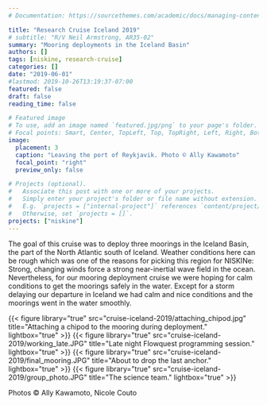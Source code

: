 ```yaml
---
# Documentation: https://sourcethemes.com/academic/docs/managing-content/

title: "Research Cruise Iceland 2019"
# subtitle: "R/V Neil Armstrong, AR35-02"
summary: "Mooring deployments in the Iceland Basin"
authors: []
tags: [niskine, research-cruise]
categories: []
date: "2019-06-01"
#lastmod: 2019-10-26T13:19:37-07:00
featured: false
draft: false
reading_time: false

# Featured image
# To use, add an image named `featured.jpg/png` to your page's folder.
# Focal points: Smart, Center, TopLeft, Top, TopRight, Left, Right, BottomLeft, Bottom, BottomRight.
image:
  placement: 3
  caption: "Leaving the port of Reykjavik. Photo © Ally Kawamoto"
  focal_point: "right"
  preview_only: false

# Projects (optional).
#   Associate this post with one or more of your projects.
#   Simply enter your project's folder or file name without extension.
#   E.g. `projects = ["internal-project"]` references `content/project/deep-learning/index.md`.
#   Otherwise, set `projects = []`.
projects: ["niskine"]
---
```


The goal of this cruise was to deploy three moorings in the Iceland Basin, the part of the North Atlantic south of Iceland. Weather conditions here can be rough which was one of the reasons for picking this region for NISKINe: Strong, changing winds force a strong near-inertial wave field in the ocean. Nevertheless, for our mooring deployment cruise we were hoping for calm conditions to get the moorings safely in the water. Except for a storm delaying our departure in Iceland we had calm and nice conditions and the moorings went in the water smoothly. 

{{< figure library="true" src="cruise-iceland-2019/attaching_chipod.jpg" title="Attaching a chipod to the mooring during deployment." lightbox="true" >}}
{{< figure library="true" src="cruise-iceland-2019/working_late.JPG" title="Late night Flowquest programming session." lightbox="true" >}}
{{< figure library="true" src="cruise-iceland-2019/final_mooring.JPG" title="About to drop the last anchor." lightbox="true" >}}
{{< figure library="true" src="cruise-iceland-2019/group_photo.JPG" title="The science team." lightbox="true" >}}

Photos &copy; Ally Kawamoto, Nicole Couto
